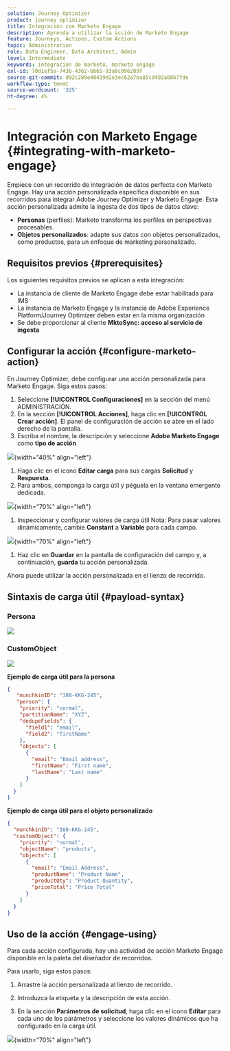 ```yaml
---
solution: Journey Optimizer
product: journey optimizer
title: Integración con Marketo Engage
description: Aprenda a utilizar la acción de Marketo Engage
feature: Journeys, Actions, Custom Actions
topic: Administration
role: Data Engineer, Data Architect, Admin
level: Intermediate
keywords: integración de marketo, marketo engage
exl-id: 70d1ef5a-743b-4362-bb65-93a8c996209f
source-git-commit: d92c280e40419d2e3ec62a7ba85cd492a0867fde
workflow-type: tm+mt
source-wordcount: '325'
ht-degree: 4%

---
```


# Integración con Marketo Engage {#integrating-with-marketo-engage}

Empiece con un recorrido de integración de datos perfecta con Marketo Engage. Hay una acción personalizada específica disponible en sus recorridos para integrar Adobe Journey Optimizer y Marketo Engage. Esta acción personalizada admite la ingesta de dos tipos de datos clave:

* **Personas** (perfiles): Marketo transforma los perfiles en perspectivas procesables.
* **Objetos personalizados**: adapte sus datos con objetos personalizados, como productos, para un enfoque de marketing personalizado.

## Requisitos previos {#prerequisites}

Los siguientes requisitos previos se aplican a esta integración:

* La instancia de cliente de Marketo Engage debe estar habilitada para IMS
* La instancia de Marketo Engage y la instancia de Adobe Experience Platform/Journey Optimizer deben estar en la misma organización
* Se debe proporcionar al cliente **MktoSync: acceso al servicio de ingesta**

## Configurar la acción {#configure-marketo-action}


En Journey Optimizer, debe configurar una acción personalizada para Marketo Engage. Siga estos pasos:

1. Seleccione **[!UICONTROL Configuraciones]** en la sección del menú ADMINISTRACIÓN.
1. En la sección **[!UICONTROL Acciones]**, haga clic en **[!UICONTROL Crear acción]**. El panel de configuración de acción se abre en el lado derecho de la pantalla.
1. Escriba el nombre, la descripción y seleccione **Adobe Marketo Engage** como **tipo de acción**

![](assets/engage-customaction-creation.png){width="40%" align="left"}

1. Haga clic en el icono **Editar carga** para sus cargas **Solicitud** y **Respuesta**.
1. Para ambos, componga la carga útil y péguela en la ventana emergente dedicada.

![](assets/engage-customaction-payload.png){width="70%" align="left"}

1. Inspeccionar y configurar valores de carga útil
Nota: Para pasar valores dinámicamente, cambie **Constant** a **Variable** para cada campo.

![](assets/engage-customaction-payload-fields.png){width="70%" align="left"}

1. Haz clic en **Guardar** en la pantalla de configuración del campo y, a continuación, **guarda** tu acción personalizada.

Ahora puede utilizar la acción personalizada en el lienzo de recorrido.

## Sintaxis de carga útil {#payload-syntax}

### Persona

![](assets/payload-person.png)

### CustomObject

![](assets/payload-customobject.png)


**Ejemplo de carga útil para la persona**

```json
{
   "munchkinID": "388-KKG-245",  
   "person": {
    "priority": "normal",
    "partitionName": "XYZ",
    "dedupeFields": {
      "field1": "email",
      "field2": "firstName"
    },
    "objects": [
      {
        "email": "Email address",
        "firstName": "First name",
        "lastName": "Last name"
      }
    ]
  }
}
```

**Ejemplo de carga útil para el objeto personalizado**

```json
{
  "munchkinID": "388-KKG-245", 
  "customObject": {
    "priority": "normal",
    "objectName": "products",
    "objects": [
      {
        "email": "Email Address",
        "productName": "Product Name",
        "productQty": "Product Quantity",
        "priceTotal": "Price Total"
      }
    ]
  }
}
```


## Uso de la acción {#engage-using}

Para cada acción configurada, hay una actividad de acción Marketo Engage disponible en la paleta del diseñador de recorridos.

Para usarlo, siga estos pasos:

1. Arrastre la acción personalizada al lienzo de recorrido.

1. Introduzca la etiqueta y la descripción de esta acción.

1. En la sección **Parámetros de solicitud**, haga clic en el icono **Editar** para cada uno de los parámetros y seleccione los valores dinámicos que ha configurado en la carga útil.

![](assets/engage-use-canvas.png){width="70%" align="left"}
